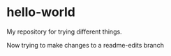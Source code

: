 # hello-world
My repository for trying different things.

Now trying to make changes to a readme-edits branch
